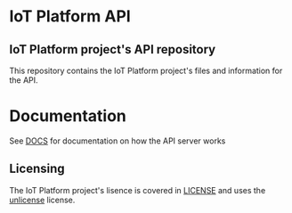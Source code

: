 # IoT Platform API
## IoT Platform project's API repository
This repository contains the IoT Platform project's files and information for the API.

# Documentation
See [DOCS](DOCS.md) for documentation on how the API server works

## Licensing
The IoT Platform project's lisence is covered in [LICENSE](LINCENSE) and uses the [unlicense](https://unlicense.org) license.